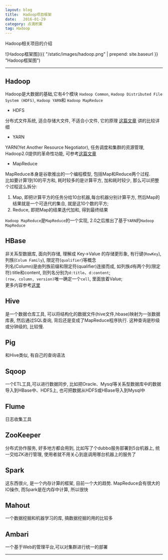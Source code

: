 ```yaml
---
layout: blog
title:  Hadoop项目框架
date:   2016-01-29
category: 点滴积累
tag: Hadoop
---
```

Hadoop相关项目的介绍


![Hadoop框架图]({{ "/static/images/hadoop.png"  | prepend: site.baseurl }} "Hadoop框架图")

*****

## Hadoop
Hadoop是大数据的基础,它有4个模块 `Hadoop Common`, `Hadoop Distributed File System (HDFS)`, `Hadoop YARN`和 `Hadoop MapReduce`

* HDFS

分布式文件系统, 适合存储大文件, 不适合小文件, 它的原理 [这篇文章](http://www.weixuehao.com/archives/596) 讲的比较详细

* YARN

YARN(Yet Another Resource Negotiator), 任务调度和集群的资源管理, Hadoop2.0提供的革命性功能, 可参考[这篇文章](http://www.ibm.com/developerworks/cn/data/library/bd-yarn-intro/index.html)

* MapReduce

MapReduce本身是谷歌推出的一个编程模型, 包括Map和Reduce两个过程.  
比如要计算1到10的平方和, 耗时较多的是计算平方, 加和耗时较少, 那么可以把整个过程这么拆分:

1. Map, 即把计算平方的任务分给10台机器,每台机器分别计算平方, 然后Map的结果就是一个可迭代的集合, 就是这10个数的平方;
2. Reduce, 即把Map的结果迭代加和, 得到最终结果

`Hadoop MapReduce`是`MapReduce`的一个实现, 2.0之后推出了基于`YARN`的`Hadoop MapReduce`

## HBase

非关系型数据库, 面向列存储, 理解成 Key->Value 的存储更形象, 有行键(`RowKey`), 列族(`Colum Family`), 限定符(`qualifier`)等概念  
列名(Column)是由列族前缀和限定符(qualifier)连接而成, 如列族d有两个列(限定符):title和content, 则列名分别为`d:title`、`d:content`;  
`(row, column, version)`唯一确定一个`cell`, 里面放着Value;  
更多内容参考[这里](http://abloz.com/hbase/book.html#conceptual.view)

## Hive
是一个数据仓库工具, 可以将结构化的数据文件(hive文件,hbase)映射为一张数据库表, 然后通过SQL查询, 背后还是变成了MapReduce程序执行. 这种查询是秒级或分钟级的, 比较慢.

## Pig
和Hive类似, 有自己的查询语法

## Sqoop
一个ETL工具,可以进行数据同步, 比如把Oracle、Mysql等关系型数据库中的数据导入到HBase中、HDFS上, 也可把数据从HDFS或HBase导入到Mysql中

## Flume
日志收集工具

## ZooKeeper
分布式协作服务, 好多地方都会用到, 比如写了个dubbo服务部署到5台机器上, 统一交给ZK进行管理, 使用者就不用关心到底调用哪台机器上的服务了

## Spark
这东西很火, 是一个内存计算的框架, 目前一个大的趋势. MapReduce会有很大的IO操作, 而Spark是在内存中计算, 所以很快

## Mahout
一个数据挖掘和机器学习的库, 搞数据挖掘的用的比较多

## Ambari
一个基于Web的管理平台,可以对集群进行统一的部署

*****

